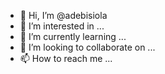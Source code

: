 - 👋 Hi, I’m @adebisiola
- 👀 I’m interested in ...
- 🌱 I’m currently learning ...
- 💞️ I’m looking to collaborate on ...
- 📫 How to reach me ...

<!---
adebisiola/adebisiola is a ✨ special ✨ repository because its `README.md` (this file) appears on your GitHub profile.
You can click the Preview link to take a look at your changes.
--->
